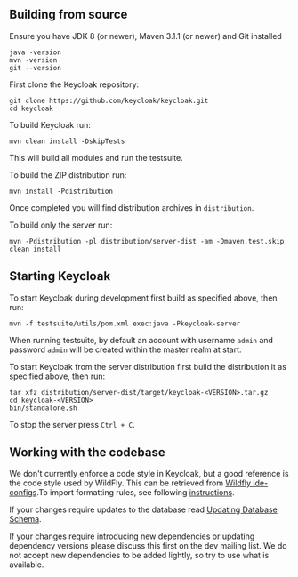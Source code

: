 ## Building from source

Ensure you have JDK 8 (or newer), Maven 3.1.1 (or newer) and Git installed

    java -version
    mvn -version
    git --version
    
First clone the Keycloak repository:
    
    git clone https://github.com/keycloak/keycloak.git
    cd keycloak
    
To build Keycloak run:

    mvn clean install -DskipTests
    
This will build all modules and run the testsuite. 

To build the ZIP distribution run:

    mvn install -Pdistribution
    
Once completed you will find distribution archives in `distribution`.

To build only the server run:

    mvn -Pdistribution -pl distribution/server-dist -am -Dmaven.test.skip clean install


## Starting Keycloak

To start Keycloak during development first build as specified above, then run:

    mvn -f testsuite/utils/pom.xml exec:java -Pkeycloak-server 

When running testsuite, by default an account with username `admin` and password `admin` will be created within the master realm at start.

To start Keycloak from the server distribution first build the distribution it as specified above, then run:

    tar xfz distribution/server-dist/target/keycloak-<VERSION>.tar.gz
    cd keycloak-<VERSION>
    bin/standalone.sh
    
To stop the server press `Ctrl + C`.


## Working with the codebase

We don't currently enforce a code style in Keycloak, but a good reference is the code style used by WildFly. This can be 
retrieved from [Wildfly ide-configs](https://github.com/wildfly/wildfly-core/tree/master/ide-configs).To import formatting 
rules, see following [instructions](http://community.jboss.org/wiki/ImportFormattingRules).

If your changes require updates to the database read [Updating Database Schema](updating-database-schema.md).

If your changes require introducing new dependencies or updating dependency versions please discuss this first on the
dev mailing list. We do not accept new dependencies to be added lightly, so try to use what is available.
